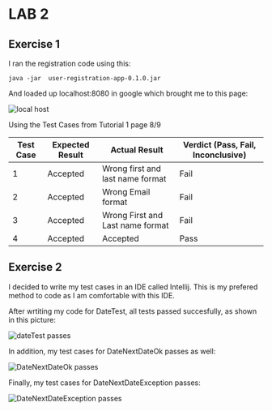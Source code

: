 # LAB 2
## Exercise 1

I ran the registration code using this:

`java -jar  user-registration-app-0.1.0.jar`

And loaded up localhost:8080 in google which brought me to this page:

![local host](https://user-images.githubusercontent.com/72233859/119575534-373d5b00-bd85-11eb-89c5-57b5817a493e.png)

Using the Test Cases from Tutorial 1 page 8/9

| Test Case | Expected Result | Actual Result | Verdict (Pass, Fail, Inconclusive) |
| ------------- | ------------- | ----------- | ---------------------------------- |
| 1 | Accepted  | Wrong first and last name format | Fail |
| 2 | Accepted  | Wrong Email format | Fail |
| 3 | Accepted  | Wrong First and Last name format | Fail|
| 4 | Accepted  | Accepted | Pass |

## Exercise 2

I decided to write my test cases in an IDE called Intellij. This is my prefered method to code as I am comfortable with this IDE. 

After wrtiting my code for DateTest, all tests passed succesfully, as shown in this picture:

![dateTest passes](https://user-images.githubusercontent.com/72233859/119909309-8cfb3a00-bf22-11eb-8cc8-a6a11b3ade85.png)


In addition, my test cases for DateNextDateOk passes as well:

![DateNextDateOk passes](https://user-images.githubusercontent.com/72233859/119909362-a8664500-bf22-11eb-8fda-35ae41205955.png)


Finally, my test cases for DateNextDateException passes:

![DateNextDateException passes](https://user-images.githubusercontent.com/72233859/119909401-ba47e800-bf22-11eb-94d5-00cb0eb71c3c.png)
